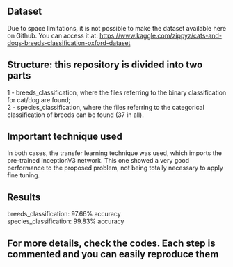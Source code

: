 ## Dataset
Due to space limitations, it is not possible to make the dataset available here on Github. You can access it at: https://www.kaggle.com/zippyz/cats-and-dogs-breeds-classification-oxford-dataset

## Structure: this repository is divided into two parts
1 - breeds_classification, where the files referring to the binary classification for cat/dog are found; \
2 - species_classification, where the files referring to the categorical classification of breeds can be found (37 in all).

## Important technique used
In both cases, the transfer learning technique was used, which imports the pre-trained InceptionV3 network. This one showed a very good performance to the proposed problem, not being totally necessary to apply fine tuning.

## Results
breeds_classification: 97.66% accuracy \
species_classification: 99.83% accuracy

## For more details, check the codes. Each step is commented and you can easily reproduce them
